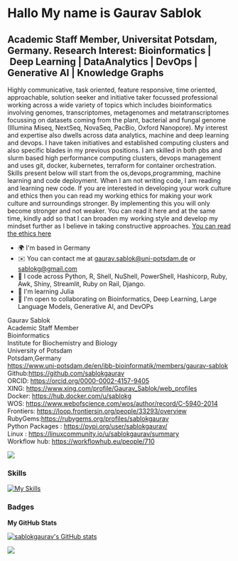 Hallo My name is Gaurav Sablok 
==============================

Academic Staff Member, Universitat Potsdam, Germany. Research Interest: Bioinformatics |  Deep Learning | DataAnalytics | DevOps | Generative AI | Knowledge Graphs
---------------------

Highly communicative, task oriented, feature responsive, time oriented, approachable, solution seeker and initiative taker focussed professional working across a wide variety of topics which includes bioinformatics involving genomes, transcriptomes, metagenomes and metatranscriptomes focussing on datasets coming from the plant, bacterial and fungal genome (Illumina Miseq, NextSeq, NovaSeq, PacBio, Oxford Nanopore). My interest and expertise also dwells across data analytics, machine and deep learning and devops. I have taken initiatives and established computing clusters and also specific blades in my previous positions. I am skilled in both pbs and slurm based high performance computing clusters, devops management and uses git, docker, kubernetes, terraform for container orchestration. Skills present below will start from the os,devops,programming, machine learning and code deployment. When I am not writing code, I am reading and learning new code. If you are interested in developing your work culture and ethics then you can read my working ethics for making your work culture and surroundings stronger. By implementing this you will only become stronger and not weaker. You can read it here and at the same time, kindly add so that I can broaden my working style and develop my mindset further as I believe in taking constructive approaches. [You can read the ethics here](https://github.com/sablokgaurav/code_language_recommendations_ethics/blob/main/ethics.read)

* 🌍  I'm based in Germany
* ✉️  You can contact me at [gaurav.sablok@uni-potsdam.de](mailto:gaurav.sablok@uni-potsdam.de) or [sablokg@gmail.com](mailto:sablokg@gmail.com)
* 🧠  I code across Python, R, Shell, NuShell, PowerShell, Hashicorp, Ruby, Awk, Shiny, Streamlit, Ruby on Rail, Django.
* 🧠  I'm learning Julia 
* 🤝  I'm open to collaborating on Bioinformatics, Deep Learning, Large Language Models, Generative AI, and DevOPs

Gaurav Sablok \
Academic Staff Member \
Bioinformatics \
Institute for Biochemistry and Biology \
University of Potsdam \
Potsdam,Germany \
https://www.uni-potsdam.de/en/ibb-bioinformatik/members/gaurav-sablok \
Github:https://github.com/sablokgaurav \
ORCID: https://orcid.org/0000-0002-4157-9405 \
XING: https://www.xing.com/profile/Gaurav_Sablok/web_profiles \
Docker: https://hub.docker.com/u/sablokg \
WOS: https://www.webofscience.com/wos/author/record/C-5940-2014 \
Frontiers: https://loop.frontiersin.org/people/33293/overview \
RubyGems:https://rubygems.org/profiles/sablokgaurav \
Python Packages : https://pypi.org/user/sablokgaurav/ \
Linux : https://linuxcommunity.io/u/sablokgaurav/summary \
Workflow hub: https://workflowhub.eu/people/710 

<a href="https://www.github.com/sablokgaurav" target="_blank" rel="noreferrer"><img
src="https://img.shields.io/github/followers/sablokgaurav?logo=github&style=for-the-badge&color=0891b2&labelColor=1c1917" /></a>

### Skills

[![My Skills](https://skillicons.dev/icons?i=linux,vscode,aws,terraform,docker,kubernetes,bash,docker,github,sklearn,pytorch,tensorflow,py,regex,r,django,ruby,rails,fastapi&perline=20&theme=light)](https://skillicons.dev)


### Badges

<b>My GitHub Stats</b>

<a href="http://www.github.com/sablokgaurav"><img src="https://github-readme-stats.vercel.app/api?username=sablokgaurav&show_icons=true&hide=&count_private=true&title_color=0891b2&text_color=ffffff&icon_color=0891b2&bg_color=1c1917&hide_border=true&show_icons=true" alt="sablokgaurav's GitHub stats" /></a>

<a href="http://www.github.com/sablokgaurav"><img src="https://github-readme-streak-stats.herokuapp.com/?user=sablokgaurav&stroke=ffffff&background=1c1917&ring=0891b2&fire=0891b2&currStreakNum=ffffff&currStreakLabel=0891b2&sideNums=ffffff&sideLabels=ffffff&dates=ffffff&hide_border=true" /></a>

